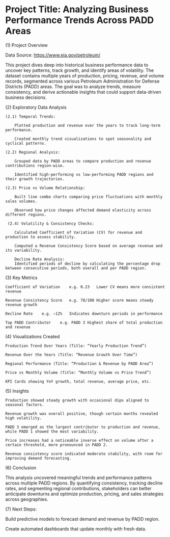 # Project Title: Analyzing Business Performance Trends Across PADD Areas

(1) Project Overview

Data Source: https://www.eia.gov/petroleum/ 

This project dives deep into historical business performance data to uncover key patterns, track growth, and identify areas of volatility. The dataset contains multiple years of production, pricing, revenue, and volume records, segmented across various Petroleum Administration for Defense Districts (PADD) areas. The goal was to analyze trends, measure consistency, and derive actionable insights that could support data-driven business decisions.


(2) Exploratory Data Analysis

    (2.1) Temporal Trends:
    
        Plotted production and revenue over the years to track long-term performance.
        
        Created monthly trend visualizations to spot seasonality and cyclical patterns.

    (2.2) Regional Analysis:
    
        Grouped data by PADD areas to compare production and revenue contributions region-wise.
        
        Identified high-performing vs low-performing PADD regions and their growth trajectories.

    (2.3) Price vs Volume Relationship:
        
        Built line combo charts comparing price fluctuations with monthly sales volumes.
        
        Observed how price changes affected demand elasticity across different regions.

     (2.4) Volatility & Consistency Checks:
    
        Calculated Coefficient of Variation (CV) for revenue and production to assess stability.
        
        Computed a Revenue Consistency Score based on average revenue and its variability.

        Decline Rate Analysis: 
        Identified periods of decline by calculating the percentage drop between consecutive periods, both overall and per PADD region.


(3) Key Metrics

    Coefficient of Variation	e.g. 0.23	Lower CV means more consistent revenue
   
    Revenue Consistency Score	e.g. 78/100	Higher score means steady revenue growth
    
    Decline Rate	e.g. −12%	Indicates downturn periods in performance
    
    Top PADD Contributor	e.g. PADD 3	Highest share of total production and revenue


(4) Visualizations Created

    Production Trend Over Years (Title: “Yearly Production Trend”)
    
    Revenue Over the Years (Title: “Revenue Growth Over Time”)
    
    Regional Performance (Title: “Production & Revenue by PADD Area”)
    
    Price vs Monthly Volume (Title: “Monthly Volume vs Price Trend”)
    
    KPI Cards showing YoY growth, total revenue, average price, etc.


(5) Insights

    Production showed steady growth with occasional dips aligned to seasonal factors.
    
    Revenue growth was overall positive, though certain months revealed high volatility.
    
    PADD 3 emerged as the largest contributor to production and revenue, while PADD 1 showed the most variability.
    
    Price increases had a noticeable inverse effect on volume after a certain threshold, more pronounced in PADD 2.
    
    Revenue consistency score indicated moderate stability, with room for improving demand forecasting.


(6) Conclusion

This analysis uncovered meaningful trends and performance patterns across multiple PADD regions. By quantifying consistency, tracking decline rates, and segmenting regional contributions, stakeholders can better anticipate downturns and optimize production, pricing, and sales strategies across geographies.


(7) Next Steps:

Build predictive models to forecast demand and revenue by PADD region.

Create automated dashboards that update monthly with fresh data.
